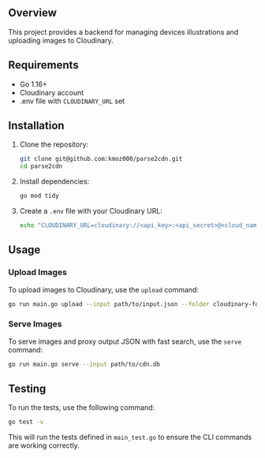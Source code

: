 ## Overview

This project provides a backend for managing devices illustrations and uploading images to Cloudinary.

## Requirements

- Go 1.16+
- Cloudinary account
- .env file with `CLOUDINARY_URL` set

## Installation

1. Clone the repository:
    ```sh
    git clone git@github.com:kmoz000/parse2cdn.git
    cd parse2cdn
    ```

2. Install dependencies:
    ```sh
    go mod tidy
    ```

3. Create a `.env` file with your Cloudinary URL:
    ```sh
    echo "CLOUDINARY_URL=cloudinary://<api_key>:<api_secret>@<cloud_name>" > .env
    ```

## Usage

### Upload Images

To upload images to Cloudinary, use the `upload` command:
```sh
go run main.go upload --input path/to/input.json --folder cloudinary-folder --output path/to/cdn.db --env
```

### Serve Images

To serve images and proxy output JSON with fast search, use the `serve` command:
```sh
go run main.go serve --input path/to/cdn.db 
```

## Testing

To run the tests, use the following command:
```sh
go test -v
```

This will run the tests defined in `main_test.go` to ensure the CLI commands are working correctly.
```
